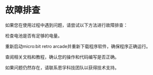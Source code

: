 ﻿---
sidebar_position: 9
sidebar_label: 故障排查
---

# 故障排查

如果您在使用过程中遇到问题，请尝试以下方法进行故障排查：

检查电池是否有足够的电量。

重新启动micro:bit retro arcade并重新下载程序软件，确保程序正确运行。

查阅相关文档和教程，确认您的操作和代码编写是否正确。

如果问题仍然存在，请联系恩孚科技团队以获得技术支持。
